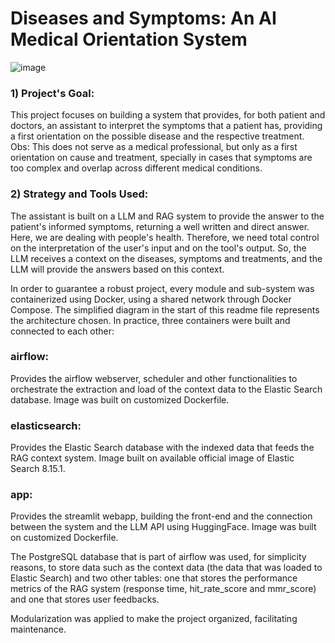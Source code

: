 # Diseases and Symptoms: An AI Medical Orientation System

![image](https://github.com/user-attachments/assets/98736e89-201f-4f81-b673-ef52341f326c)

### 1) Project's Goal:
This project focuses on building a system that provides, for both patient and doctors, an assistant to interpret the symptoms that a patient has, providing a first orientation on the possible disease and the respective treatment. Obs: This does not serve as a medical professional, but only as a first orientation on cause and treatment, specially in cases that symptoms are too complex and overlap across different medical conditions.


### 2) Strategy and Tools Used:
The assistant is built on a LLM and RAG system to provide the answer to the patient's informed symptoms, returning a well written and direct answer. Here, we are dealing with people's health. Therefore, we need total control on the interpretation of the user's input and on the tool's output. So, the LLM receives a context on the diseases, symptoms and treatments, and the LLM will provide the answers based on this context.

In order to guarantee a robust project, every module and sub-system was containerized using Docker, using a shared network through Docker Compose. The simplified diagram in the start of this readme file represents the architecture chosen. In practice, three containers were built and connected to each other:

### airflow:
Provides the airflow webserver, scheduler and other functionalities to orchestrate the extraction and load of the context data to the Elastic Search database. Image was built on customized Dockerfile.

### elasticsearch:
Provides the Elastic Search database with the indexed data that feeds the RAG context system. Image built on available official image of Elastic Search 8.15.1.

### app:
Provides the streamlit webapp, building the front-end and the connection between the system and the LLM API using HuggingFace. Image was built on customized Dockerfile.

The PostgreSQL database that is part of airflow was used, for simplicity reasons, to store data such as the context data (the data that was loaded to Elastic Search) and two other tables: one that stores the performance metrics of the RAG system (response time, hit_rate_score and mmr_score) and one that stores user feedbacks.

Modularization was applied to make the project organized, facilitating maintenance.

